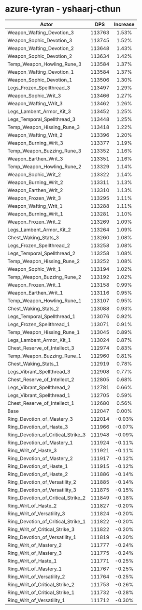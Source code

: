 # azure-tyran - yshaarj-cthun
| Actor | DPS | Increase |
|---|:---:|:---:|
|Weapon_Wafting_Devotion_3|113763|1.53%|
|Weapon_Sophic_Devotion_3|113745|1.52%|
|Weapon_Wafting_Devotion_2|113648|1.43%|
|Weapon_Sophic_Devotion_2|113634|1.42%|
|Temp_Weapon_Howling_Rune_3|113584|1.37%|
|Weapon_Wafting_Devotion_1|113584|1.37%|
|Weapon_Sophic_Devotion_1|113506|1.30%|
|Legs_Frozen_Spellthread_3|113497|1.29%|
|Weapon_Sophic_Writ_3|113466|1.27%|
|Weapon_Wafting_Writ_3|113462|1.26%|
|Legs_Lambent_Armor_Kit_3|113452|1.25%|
|Legs_Temporal_Spellthread_3|113448|1.25%|
|Temp_Weapon_Hissing_Rune_3|113418|1.22%|
|Weapon_Wafting_Writ_2|113396|1.20%|
|Weapon_Burning_Writ_3|113377|1.19%|
|Temp_Weapon_Buzzing_Rune_3|113352|1.16%|
|Weapon_Earthen_Writ_3|113351|1.16%|
|Temp_Weapon_Howling_Rune_2|113329|1.14%|
|Weapon_Sophic_Writ_2|113322|1.14%|
|Weapon_Burning_Writ_2|113311|1.13%|
|Weapon_Earthen_Writ_2|113310|1.13%|
|Weapon_Frozen_Writ_3|113295|1.11%|
|Weapon_Wafting_Writ_1|113288|1.11%|
|Weapon_Burning_Writ_1|113281|1.10%|
|Weapon_Frozen_Writ_2|113269|1.09%|
|Legs_Lambent_Armor_Kit_2|113264|1.09%|
|Chest_Waking_Stats_3|113260|1.08%|
|Legs_Frozen_Spellthread_2|113258|1.08%|
|Legs_Temporal_Spellthread_2|113258|1.08%|
|Temp_Weapon_Hissing_Rune_2|113252|1.08%|
|Weapon_Sophic_Writ_1|113194|1.02%|
|Temp_Weapon_Buzzing_Rune_2|113192|1.02%|
|Weapon_Frozen_Writ_1|113158|0.99%|
|Weapon_Earthen_Writ_1|113116|0.95%|
|Temp_Weapon_Howling_Rune_1|113107|0.95%|
|Chest_Waking_Stats_2|113088|0.93%|
|Legs_Temporal_Spellthread_1|113076|0.92%|
|Legs_Frozen_Spellthread_1|113071|0.91%|
|Temp_Weapon_Hissing_Rune_1|113045|0.89%|
|Legs_Lambent_Armor_Kit_1|113024|0.87%|
|Chest_Reserve_of_Intellect_3|112974|0.83%|
|Temp_Weapon_Buzzing_Rune_1|112960|0.81%|
|Chest_Waking_Stats_1|112919|0.78%|
|Legs_Vibrant_Spellthread_3|112908|0.77%|
|Chest_Reserve_of_Intellect_2|112805|0.68%|
|Legs_Vibrant_Spellthread_2|112781|0.66%|
|Legs_Vibrant_Spellthread_1|112705|0.59%|
|Chest_Reserve_of_Intellect_1|112680|0.56%|
|Base|112047|0.00%|
|Ring_Devotion_of_Mastery_3|112014|-0.03%|
|Ring_Devotion_of_Haste_3|111966|-0.07%|
|Ring_Devotion_of_Critical_Strike_3|111948|-0.09%|
|Ring_Devotion_of_Mastery_1|111924|-0.11%|
|Ring_Writ_of_Haste_3|111921|-0.11%|
|Ring_Devotion_of_Mastery_2|111917|-0.12%|
|Ring_Devotion_of_Haste_1|111915|-0.12%|
|Ring_Devotion_of_Haste_2|111886|-0.14%|
|Ring_Devotion_of_Versatility_2|111885|-0.14%|
|Ring_Devotion_of_Versatility_3|111875|-0.15%|
|Ring_Devotion_of_Critical_Strike_2|111849|-0.18%|
|Ring_Writ_of_Haste_2|111827|-0.20%|
|Ring_Writ_of_Versatility_3|111824|-0.20%|
|Ring_Devotion_of_Critical_Strike_1|111822|-0.20%|
|Ring_Writ_of_Critical_Strike_3|111822|-0.20%|
|Ring_Devotion_of_Versatility_1|111819|-0.20%|
|Ring_Writ_of_Mastery_2|111777|-0.24%|
|Ring_Writ_of_Mastery_3|111775|-0.24%|
|Ring_Writ_of_Haste_1|111771|-0.25%|
|Ring_Writ_of_Mastery_1|111767|-0.25%|
|Ring_Writ_of_Versatility_2|111764|-0.25%|
|Ring_Writ_of_Critical_Strike_2|111753|-0.26%|
|Ring_Writ_of_Critical_Strike_1|111732|-0.28%|
|Ring_Writ_of_Versatility_1|111712|-0.30%|
